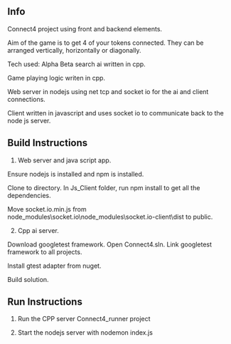 Info
------------------------------------
Connect4 project using front and backend elements.

Aim of the game is to get 4 of your tokens connected. They can be arranged vertically, horizontally or diagonally.

Tech used:
Alpha Beta search ai written in cpp.

Game playing logic writen in cpp.

Web server in nodejs using net tcp and socket io for the ai and client connections.

Client written in javascript and uses socket io to communicate back to the node js server. 

Build Instructions
-------------------------------------
1) Web server and java script app.

Ensure nodejs is installed and npm is installed.

Clone to directory. In Js_Client folder, run npm install to get all the dependencies. 

Move socket.io.min.js from node_modules\socket.io\node_modules\socket.io-client\dist to public\.

2) Cpp ai server.

Download googletest framework. Open Connect4.sln. Link googletest framework to all projects.

Install gtest adapter from nuget.

Build solution. 


Run Instructions
--------------------------------------
1) Run the CPP server Connect4_runner project

2) Start the nodejs server with nodemon index.js